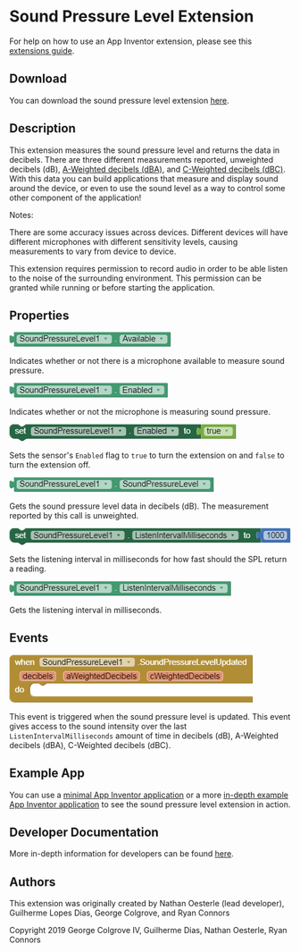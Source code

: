 # **Sound Pressure Level Extension**

For help on how to use an App Inventor extension, please see this [extensions guide](http://ai2.appinventor.mit.edu/reference/other/extensions.html).

## Download
You can download the sound pressure level extension [here](https://gldias.github.io/extensions/SoundPressureLevel/SoundPressureLevel.aix).

## Description
This extension measures the sound pressure level and returns the data in decibels.
There are three different measurements reported, unweighted decibels (dB), [A-Weighted decibels (dBA)](https://en.wikipedia.org/wiki/A-weighting), and [C-Weighted decibels (dBC)](https://en.wikipedia.org/wiki/A-weighting#C). 
With this data you can build applications that measure and display sound around the device, or even to use the sound level as a way to control some other component of the application!

Notes:

There are some accuracy issues across devices. 
Different devices will have different microphones with different sensitivity levels, causing measurements to vary from device to device.

This extension requires permission to record audio in order to be able listen to the noise of the surrounding environment. 
This permission can be granted while running or before starting the application. 

## Properties
![Is Sound Pressure Available Block](SPLBlocksImages/splAvailable.png)

Indicates whether or not there is a microphone available to measure sound pressure.

![Is Sound Pressure Enabled Block](SPLBlocksImages/splEnabled.png)

Indicates whether or not the microphone is measuring sound pressure.

![Set Sound Pressure Enabled Block](SPLBlocksImages/setSPLEnabled.png)

Sets the sensor's `Enabled` flag to `true` to turn the extension on and `false` to turn the extension off.

![Get Sound Pressure Level Block](SPLBlocksImages/splData.png)

Gets the sound pressure level data in decibels (dB). The measurement reported by this call is unweighted.

![Set Sound Pressure Listening Interval Block](SPLBlocksImages/SPLSetInterval.PNG)

Sets the listening interval in milliseconds for how fast should the SPL return a reading.

![Get Sound Pressure Listening Interval Block](SPLBlocksImages/SPLGetInterval.PNG)

Gets the listening interval in milliseconds.

## Events
![Sound Pressure Level Updated Block](SPLBlocksImages/splUpdated.PNG)

This event is triggered when the sound pressure level is updated. 
This event gives access to the sound intensity over the last `ListenIntervalMilliseconds` amount of time in decibels (dB), A-Weighted decibels (dBA), C-Weighted decibels (dBC).

## Example App

You can use a [minimal App Inventor application](https://gldias.github.io/extensions/SoundPressureLevel/SPL_minimal.aia) or a more [in-depth example App Inventor application](https://gldias.github.io/extensions/SoundPressureLevel/SPL.aia) to see the sound pressure level extension in action.

## Developer Documentation

More in-depth information for developers can be found [here](https://gldias.github.io/extensions/SoundPressureLevel/SoundPressureLevel_Devel).

## Authors
This extension was originally created by Nathan Oesterle (lead developer), Guilherme Lopes Dias, George Colgrove, and Ryan Connors

Copyright 2019 George Colgrove IV, Guilherme Dias, Nathan Oesterle, Ryan Connors
